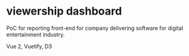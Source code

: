 # viewership dashboard

PoC for reporting front-end for company delivering software for digital entertainment industry.

Vue 2, Vuetify, D3


